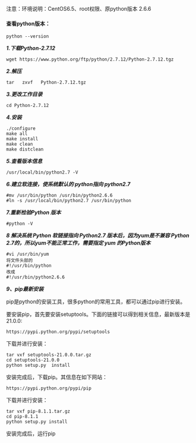 注意：环境说明：CentOS6.5、root权限、原python版本 2.6.6

#### 查看python版本：
```
python --version
```

***1.下载Python-2.7.12***
```
wget https://www.python.org/ftp/python/2.7.12/Python-2.7.12.tgz
```

***2.解压***
```
tar   zxvf   Python-2.7.12.tgz
```

***3.更改工作目录***
```
cd Python-2.7.12  
```

***4.安装***
```
./configure  
make all             
make install  
make clean  
make distclean  
```

***5.查看版本信息***
```
/usr/local/bin/python2.7 -V  
```


***6.建立软连接，使系统默认的 python指向 python2.7***
```
#mv /usr/bin/python /usr/bin/python2.6.6  
#ln -s /usr/local/bin/python2.7 /usr/bin/python  
```

***7.重新检验Python 版本***
```
#python -V  
```

***8 解决系统 Python 软链接指向 Python2.7 版本后，因为yum是不兼容 Python 2.7的，所以yum不能正常工作，需要指定 yum 的Python版本***
```
#vi /usr/bin/yum  
将文件头部的
#!/usr/bin/python
改成
#!/usr/bin/python2.6.6
```

***9、pip最新安装***

pip是python的安装工具，很多python的常用工具，都可以通过pip进行安装。

要安装pip，首先要安装setuptools。下面的链接可以得到相关信息，最新版本是21.0.0:

`https://pypi.python.org/pypi/setuptools`

下载并进行安装：

```
tar vxf setuptools-21.0.0.tar.gz 
cd setuptools-21.0.0
python setup.py  install
```

安装完成后，下载pip。其信息在如下网站：

`https://pypi.python.org/pypi/pip`

下载并进行安装：

```
tar vxf pip-8.1.1.tar.gz 
cd pip-8.1.1
python setup.py install
```

安装完成后，运行pip



